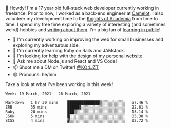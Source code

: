 👋 Howdy! I'm a 17 year old full-stack web developer currently working in freelance. Prior to now, I worked as a back-end engineer at [Camelot](https://camelot.fm). I also volunteer my development time to the [Knights of Academia](https://knightsofacademia.org) from time to time. I spend my free time exploring a variety of interesting (and sometimes weird) hobbies and [writing about them](https://ko4jzt.tech). I'm a big fan of [learning in public](https://github.com/ko4jzt/digital-garden)!

* 🔭 I'm currently working on improving the web for small businesses and exploring my adventurous side.
* 🌱 I'm currently learning Ruby on Rails and JAMstack.
* 🤔 I'm looking for help with the design of my [personal website](https://ko4jzt.tech).
* 💬 Ask me about Node.js and React and VS Code!
* 📫 Shoot me a DM on Twitter! [@KO4JZT](https://twitter.com/ko4jzt)
* 😄 Pronouns: he/him

Take a look at what I've been working in this week!

<!--START_SECTION:waka-->
```text
Week: 19 March, 2021 - 26 March, 2021

Markdown   1 hr 30 mins    ██████████████▒░░░░░░░░░░   57.46 % 
ERB        35 mins         █████▓░░░░░░░░░░░░░░░░░░░   22.61 % 
Ruby       20 mins         ███▒░░░░░░░░░░░░░░░░░░░░░   13.14 % 
JSON       5 mins          █░░░░░░░░░░░░░░░░░░░░░░░░   03.38 % 
SCSS       4 mins          ▓░░░░░░░░░░░░░░░░░░░░░░░░   02.72 % 
```
<!--END_SECTION:waka-->
